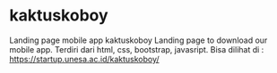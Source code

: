 # kaktuskoboy
Landing page mobile app kaktuskoboy
Landing page to download our mobile app. Terdiri dari html, css, bootstrap, javasript.  Bisa dilihat di : https://startup.unesa.ac.id/kaktuskoboy/
